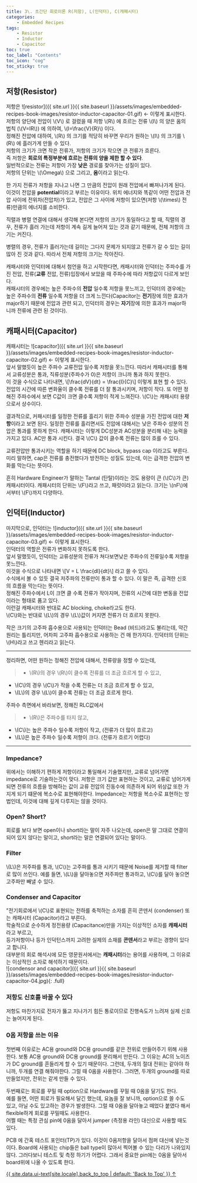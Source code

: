 ```yaml
---
title: 3\. 초간단 회로이론 R(저항), L(인덕터), C(캐패시터)
categories:
    - Embedded Recipes
tags:
    - Resistor
    - Inductor
    - Capacitor
toc: true 
toc_label: "Contents" 
toc_icon: "cog"
toc_sticky: true
---
```

## 저항(Resistor)  
저항은 ![resistor]({{ site.url }}{{ site.baseurl }}/assets/images/embedded-recipes-book-images/resistor-inductor-capacitor-01.gif) ← 이렇게 표시한다.  
저항의 양단에 전압이 \\(V\\) 로 걸렸을 때 저항 \\(R\\) 에 흐르는 전류 \\(I\\) 의 양은 옴의 법칙 (\\(V=IR\\)) 에 의하여, \\(I=\frac{V}{R}\\) 이다.  
정해진 전압에 대하여, \\(R\\) 의 크기를 적당히 바꾸면 우리가 원하는 \\(I\\) 의 크기를 \\(R\\) 에 흘러가게 만들 수 있다.  
저항의 크기가 크면 작은 전류가, 저항의 크기가 작으면 큰 전류가 흐른다.   
즉 저항은 **회로의 특정부분에 흐르는 전류의 양을 제한 할 수 있다**.  
일반적으로는 전류는 저항이 가장 **낮은** 경로를 찾아가는 성질이 있다.    
저항의 단위는 \\(\Omega\\) 으로 그리고, **옴**이라고 읽는다.  

한 가지 전류가 저항을 지나고 나면 그 만큼의 전압이 원래 전압에서 빠져나가게 된다. 이것이 전압을 **potential**이라고 부르는 이유이다. 위치 에너지와 똑같이 어떤 전압과 전압 사이에 전위차(전압차)가 있고, 전압은 그 사이에 저항이 있으면(저항 \\(\times\\) 전류)만큼의 에너지를 소비한다.  

직렬과 병렬 연결에 대해서 생각해 본다면 저항의 크기가 동일하다고 할 때, 직렬의 경우, 전류가 흘러 가는데 저항이 계속 길게 늘어져 있는 것과 같기 때문에, 전체 저항의 크기는 커진다.  

병렬의 경우, 전류가 흘러가는데 길이는 그다지 문제가 되지않고 전류가 갈 수 있는 길이 많아 진 것과 같다. 따라서 전체 저항의 크기는 작아진다.  

캐패시터와 인덕터에 대해서 첨언을 하고 시작한다면, 캐패시터와 인덕터는 주파수를 가진 전압, 전류(**교류** 전압, 전류)입장에서 보았을 때 주파수에 따라 저항값이 다르게 보인다.  
캐패시터의 경우에는 높은 주파수의 **전압** 일수록 저항을 못느끼고, 인덕터의 경우에는 높은 주파수의 **전류** 일수록 저항을 더 크게 느낀다(Capacitor는 **전기**장에 의한 효과가 major하기 때문에 전압과 관련 되고, 인덕터의 경우는 **자기**장에 의한 효과가 major하니까 전류에 관련 된 것이다).  

## 캐패시터(Capacitor)  
캐패시터는 ![capacitor]({{ site.url }}{{ site.baseurl }}/assets/images/embedded-recipes-book-images/resistor-inductor-capacitor-02.gif) ← 이렇게 표시한다.  
앞서 말했듯이 높은 주파수 교류전압 일수록 저항을 못느낀다. 따라서 캐패시터를 통해서 교류성분은 통과, 직류성분(주파수가 0)은 저항이 크니까 통과 하지 못한다.  
이 것을 수식으로 나타내면, \\[\frac{dV}{dt} = \frac{I}{C}\\] 이렇게 표현 할 수 있다. 전압의 시간에 따른 변화율이 클수록 전류를 더 잘 통과시키며, 저항이 작다. 또 어떤 정해진 주파수에서 보면 C값이 크면 클수록 저항이 적게 느껴진다. \\(C\\)는 캐패시터 용량으로서 상수이다.  

결과적으로, 커패시터를 일정한 전류를 흘리기 위한 주파수 성분을 가진 전압에 대한 **저항**이라고 보면 된다. 일정한 전류를 흘리면서도 전압에 대해서는 낮은 주파수 성분의 전압은 통과를 못하게 한다. 캐패시터는 이렇게 DC성분과 AC성분을 분리해 내는 능력을 가지고 있다. AC만 통과 시킨다. 결국 \\(C\\) 값이 클수록 전류는 많이 흐를 수 있다.  
 
교류전압만 통과시키는 역할을 하기 때문에 DC block, bypass cap 이라고도 부른다. 미리 말하면, cap은 전류를 충전했다가 방전하는 성질도 있는데, 이는 급격한 전압의 변화를 막는다는 뜻이다.  

흔히 Hardware Engineer가 말하는 Tantal (탄탈)이라는 것도 용량이 큰 (\\(C\\)가 큰) 캐패시터이다. 캐패시터의 단위는 \\(F\\)라고 쓰고, 패럿이라고 읽는다. 크기는 \\(nF\\)에서부터 \\(F\\)까지 다양하다.

## 인덕터(Inductor)  
마지막으로, 인덕터는 ![inductor]({{ site.url }}{{ site.baseurl }}/assets/images/embedded-recipes-book-images/resistor-inductor-capacitor-03.gif) ← 이렇게 표시한다.  
인덕터의 역할은 전류가 변화하지 못하도록 한다.  
앞서 말했듯이, 인덕터는 교류성분의 전류가 쳐다보면낮은 주파수의 전류일수록 저항을 못느낀다.  
이것을 수식으로 나타내면 \\[V = L \frac{dI}{dt}\\] 라고 쓸 수 있다.  
수식에서 볼 수 있듯 결국 저주파의 전류만이 통과 할 수 있다. 이 말은 즉, 급격한 신호의 흐름을 막는다는 뜻이다.  
정해진 주파수에서 L이 크면 클 수록 전류가 작아지며, 전류의 시간에 대한 변동을 전압이라는 형태로 품고 있다.  
이런걸 캐패시터와 반대로 AC blocking, choke라고도 한다.  
\\(C\\)와는 반대로 \\(L\\)의 경우 \\(L\\)값이 커지면 전류가 더 흐르지 못한다.  

작은 크기의 고주파 흡수용으로 사용되는 인덕터는 Bead (비드)라고도 불리는데, 약간 원리는 틀리지만, 어차피 고주파 흡수용으로 사용하는 건 매 한가지다. 인덕터의 단위는 \\(H\\)라고 쓰고 헨리라고 읽는다.

* * * 
정리하면, 어떤 원하는 정해진 전압에 대해서, 전류량을 정할 수 있는데,
> * \\(R\\)의 경우  \\(R\\)이 클수록 전류를 더 조금 흐르게 할 수 있고,
* \\(C\\)의 경우  \\(C\\)가 작을 수록  전류는 더 조금 흐르게 할 수 있고,
* \\(L\\)의 경우  \\(L\\)이 클수록 전류는 더 조금 흐르게 한다.
 
주파수 측면에서 바라보면, 정해진 RLC값에서
> * \\(R\\)은 주파수를 타지 않고,
* \\(C\\)는 높은 주파수 일수록 저항이 작고, (전류가 더 많이 흐르고)
* \\(L\\)은 높은 주파수 일수록 저항이 크다. (전류가 흐르기 어렵다)

* * *

### Impedance?  
위에서는 이해하기 편하게 저항이라고 통일해서 기술했지만, 교류로 넘어가면 impedance로 기술하는것이 맞다. 저항은 크기 값만 표현하는 것이고, 교류로 넘어가게 되면 전류의 흐름을 방해하는 값이 교류 전압의 진동수에 의존하게 되어 위상값 또한 가지게 되기 떄문에 복소수로 표현해야한다. Impedance는 저항을 복소수로 표현하는 방법인데, 이것에 대해 깊게 다루지는 않을 것이다.  

### Open? Short?
회로를 보다 보면 open이나 short라는 말이 자주 나오는데, open은 말 그대로 연결이되어 있지 않다는 말이고, short라는 말은 연결되어 있다는 말이다.  

### Filter
\\(L\\)은 저주파를 통과, \\(C\\)는 고주파를 통과 시키기 때문에 Noise를 제거할 때 filter로 많이 쓰인다. 예를 들면, \\(L\\)을 달아놓으면 저주파만 통과하고, \\(C\\)를 달아 놓으면 고주파만 빼낼 수 있다.

### Condenser and Capacitor
"전기회로에서 \\(C\\)로 표현되는 전하를 축적하는 소자를 흔히 콘덴서 (condenser) 또는 캐패시터 (Capacitor)라고 부른다.  
학술적으로 순수하게 정전용량 (Capacitance)만을 가지는 이상적인 소자를 **캐패시터**라고 부르고,  
등가저항이나 등가 인덕턴스까지 고려한 실제의 소재를 **콘덴서**라고 부르는 경향이 있다고 합니다.  
대부분의 회로 해석시에 모든 영문원서에서는 **캐패시터**라는 용어를 사용하며, 그 이유로는 이상적인 소자로 해석하기 때문이다.  
![condensor and capacitor]({{ site.url }}{{ site.baseurl }}/assets/images/embedded-recipes-book-images/resistor-inductor-capacitor-04.jpg){: .full}  

### 저항도 신호를 바꿀 수 있다
저항도 마찬가지로 전자가 뚫고 지나가기 힘든 통로이므로 진행속도가 느려져 실제 신호는 늘어지게 된다.

### 0옴 저항을 쓰는 이유
첫번째 이유로는 AC용 ground와 DC용 ground를 같은 전위로 만들어주기 위해 사용한다. 
보통 AC용 ground와 DC용 ground를 분리해서 만든다. 그 이유는 AC의 노이즈가 DC ground를 흔들리게 할 수 있기 때문이다. 그런데, 두개의 절대 전위는 같아야 하니까, 두개를 연결 해줘야한다. 그럴 때 0옴을 사용한다. 그러면, 두개의 ground를 따로 만들었지만, 전위는 같게 만들 수 있다.  

두번째로는 회로를 꾸밀 때 option으로 Hardware를 꾸밀 때 0옴을 달기도 한다.  
예를 들면, 어떤 회로가 필요해서 달긴 했는데, 요놈을 잘 보니까, option으로 쓸 수도 있고, 아닐 수도 있고하는 경우가 발생한다. 그럴 때 0옴을 달아놓고 떼었다 붙였다 해서 flexible하게 회로를 꾸밀때도 사용한다.  
어쩔 때는 특정 관심 pin에 0옴을 달아서 jumper (측정용 라인) 대신으로 사용할 때도 있다.  

PCB 에 간혹 테스트 포인터(TP)가 있다. 이것이 0옴저항을 달아서 점퍼 대신에 넣는것이다. Board에 사용되는 chip들은 ball type이 많아서 찍어볼 수 있는 다리가 나와있지 않다. 그러다보니 테스트 및 측정 하기가 어렵다. 그래서 중요한 pin에는 0옴을 달아서 board위에 나올 수 있도록 한다.

<a href="#page-title" class="back-to-top">{{ site.data.ui-text[site.locale].back_to_top | default: 'Back to Top' }} &uarr;</a>